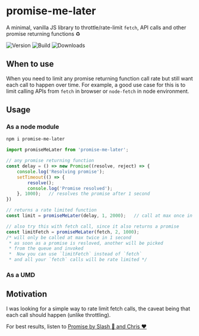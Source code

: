 # promise-me-later

A minimal, vanilla JS library to throttle/rate-limit `fetch`, API calls and other promise returning functions :recycle:

![Version](https://img.shields.io/npm/v/promise-me-later.svg)
![Build](https://img.shields.io/travis/divyanshu013/promise-me-later.svg)
![Downloads](https://img.shields.io/npm/dt/promise-me-later.svg)

## When to use
When you need to limit any promise returning function call rate but still want each call to happen over time. For example, a good use case for this is to limit calling APIs from `fetch` in browser or `node-fetch` in node environment.

## Usage

### As a node module

```bash
npm i promise-me-later
```

```js
import promiseMeLater from 'promise-me-later';

// any promise returning function
const delay = () => new Promise((resolve, reject) => {
	console.log('Resolving promise');
	setTimeout(() => {
		resolve();
		console.log('Promise resolved');
	}, 1000);	// resolves the promise after 1 second
})

// returns a rate limited function
const limit = promiseMeLater(delay, 1, 2000);	// call at max once in 2 seconds

// also try this with fetch call, since it also returns a promise
const limitFetch = promiseMeLater(fetch, 2, 1000);
/* will only be called at max twice in 1 second
 * as soon as a promise is resloved, another will be picked
 * from the queue and invoked
 *  Now you can use `limitFetch` instead of `fetch`
 * and all your `fetch` calls will be rate limited */
```

### As a UMD


## Motivation

I was looking for a simple way to rate limit fetch calls, the caveat being that each call should happen (unlike throttling).

For best results, listen to [Promise by Slash :guitar: and Chris :heart:](https://www.youtube.com/watch?v=NPaAlAL8Z50)
